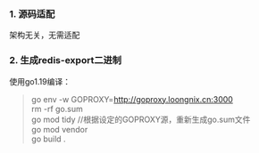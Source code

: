 ### 1. 源码适配
架构无关，无需适配

### 2. 生成redis-export二进制
使用go1.19编译：   
> go env -w GOPROXY=http://goproxy.loongnix.cn:3000   
> rm -rf go.sum   
> go mod tidy //根据设定的GOPROXY源，重新生成go.sum文件   
> go mod vendor   
> go build .   

